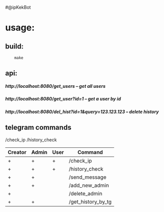 #@ipKekBot

# usage:
## build:
		make


## api:
##### 	http://localhost:8080/get_users    –    get all users
##### 	http://localhost:8080/get_user?id=1    –    get a user by id
##### 	http://localhost:8080/del_hist?id=1&query=123.123.123    –    delete history

## telegram commands

/check_ip
/history_check

| Creator  | Admin  | User  | Command  |
| ------------ | ------------ | ------------ | ------------ |
| +  |  + | +  | /check_ip  |
|  + |   +| +  |  /history_check |
|  + |  + |   |  /send_message |
|  + |  + |   |  /add_new_admin |
|  + |   |   |  /delete_admin |
|  + |  + |   |  /get_history_by_tg |

